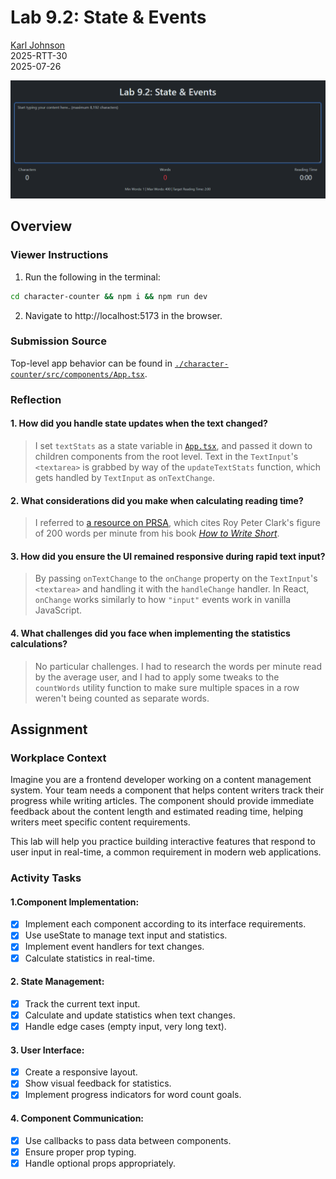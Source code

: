 # Lab 9.2: State & Events

[Karl Johnson](https://github.com/hirekarl)  
2025-RTT-30  
<time datetime="2025-07-26">2025-07-26</time>  

![Preview of Lab 9.2 showing browser output of the Character Counter app.](./preview.png)

## Overview
### Viewer Instructions
1. Run the following in the terminal:
```bash
cd character-counter && npm i && npm run dev
```
2. Navigate to http://localhost:5173 in the browser.

### Submission Source
Top-level app behavior can be found in [`./character-counter/src/components/App.tsx`](./character-counter/src/components/App.tsx).

### Reflection
#### 1. How did you handle state updates when the text changed?
> I set `textStats` as a state variable in [`App.tsx`](./character-counter/src/App.tsx), and passed it down to children components from the root level. Text in the `TextInput`'s `<textarea>` is grabbed by way of the `updateTextStats` function, which gets handled by `TextInput` as `onTextChange`.

#### 2. What considerations did you make when calculating reading time?
> I referred to [a resource on <abbr title="Public Relations Society of America">PRSA</abbr>](https://www.prsa.org/article/how-to-determine-average-reading-time), which cites Roy Peter Clark's figure of 200 words per minute from his book [*How to Write Short*](https://isbnsearch.org/isbn/9780316204323).

#### 3. How did you ensure the UI remained responsive during rapid text input?
> By passing `onTextChange` to the `onChange` property on the `TextInput`'s `<textarea>` and handling it with the `handleChange` handler. In React, `onChange` works similarly to how `"input"` events work in vanilla JavaScript.

#### 4. What challenges did you face when implementing the statistics calculations?
> No particular challenges. I had to research the words per minute read by the average user, and I had to apply some tweaks to the `countWords` utility function to make sure multiple spaces in a row weren't being counted as separate words.

## Assignment
### Workplace Context
Imagine you are a frontend developer working on a content management system. Your team needs a component that helps content writers track their progress while writing articles. The component should provide immediate feedback about the content length and estimated reading time, helping writers meet specific content requirements.

This lab will help you practice building interactive features that respond to user input in real-time, a common requirement in modern web applications.

### Activity Tasks
#### 1.Component Implementation:
- [x] Implement each component according to its interface requirements.
- [x] Use useState to manage text input and statistics.
- [x] Implement event handlers for text changes.
- [x] Calculate statistics in real-time.

#### 2. State Management:
- [x] Track the current text input.
- [x] Calculate and update statistics when text changes.
- [x] Handle edge cases (empty input, very long text).

#### 3. User Interface:
- [x] Create a responsive layout.
- [x] Show visual feedback for statistics.
- [x] Implement progress indicators for word count goals.

#### 4. Component Communication:
- [x] Use callbacks to pass data between components.
- [x] Ensure proper prop typing.
- [x] Handle optional props appropriately.
